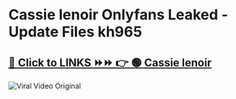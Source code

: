 
 # Cassie lenoir Onlyfans Leaked - Update Files kh965

## <h2><a href="https://clipsfans.com/Cassie_lenoir&ref=git">🔗 Click to LINKS ⏩⏩ 👉 🟢 Cassie lenoir </a></h2>

<a href="https://clipsfans.com/Cassie_lenoir&ref=git" rel="nofollow" data-target="animated-image.originalLink"><img src="https://i.ibb.co.com/xMMVF88/686577567.gif" alt="Viral Video Original" style="max-width: 100%; display: inline-block;" data-target="animated-image.originalImage"></a>

